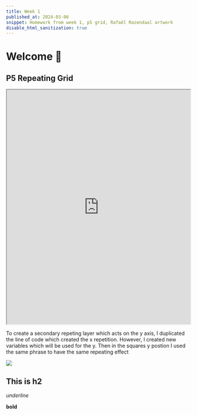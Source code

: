 ```yaml
---
title: Week 1
published_at: 2024-03-06
snippet: Homework from week 1, p5 grid, Rafaël Rozendaal artwork
disable_html_sanitization: true
---
```

# Welcome 🤗
## P5 Repeating Grid

<iframe src="https://editor.p5js.org/xaviercox1/full/xbgMQaOkS" width="100%" Height="642px"></iframe>

To create a secondary repeting layer which acts on the y axis, I duplicated the line of code which created the x repetition. However, I created new variables which will be used for the y. Then in the squares y postion I used the same phrase to have the same repeating effect

<img src=/0603/Screenshot.png></img>

## This is h2

_underline_

**bold**
